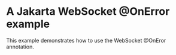 # A Jakarta WebSocket @OnError example

This example demonstrates how to use the WebSocket @OnEror annotation.